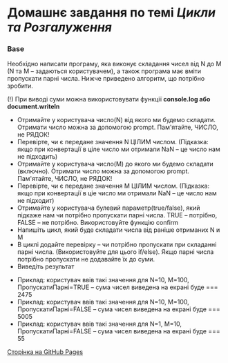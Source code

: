 # Домашнє завдання по темі *Цикли та Розгалуження*

### Base
Необхідно написати програму, яка виконує складання чисел від N до M (N та M – задаються користувачем), а також програма має вміти пропускати парні числа. Нижче приведено алгоритм, що потрібно зробити.

(!) При виводі суми можна використовувати функції **console.log або document.writeln**

- Отримайте у користувача число(N) від якого ми будемо складати. Отримати число можна за допомогою prompt. Пам'ятайте, ЧИСЛО, не РЯДОК!
- Перевірте, чи є передане значення N ЦІЛИМ числом. (Підказка: якщо при конвертації в ціле число ми отримали NaN – це число нам не підходить)
- Отримайте у користувача число(M) до якого ми будемо складати (включно). Отримати число можна за допомогою prompt. Пам'ятайте, ЧИСЛО, не РЯДОК!
- Перевірте, чи є передане значення M ЦІЛИМ числом. (Підказка: якщо при конвертації в ціе число ми отримали NaN – це число нам не підходит)
- Отримайте у користувача булевий параметр(true/false), який підкаже нам чи потрібно пропускати парні числа. TRUE – потрібно, FALSE – не потрібно. Використовуйте функцію confirm
- Напишіть цикл, який буде складати числа від раніше отриманих N и M
- В циклі додайте перевірку – чи потрібно пропускати при складанні парні числа. (Використовуйте для цього if/else). Якщо парні числа потрібно пропускати не додавайте їх до суми.
- Виведіть результат
* Приклад: користувач ввів такі значення для N=10, M=100, ПропускатиПарні=TRUE – сума чисел виведена на екрані буде === 2475
* Приклад: користувач ввів такі значення для N=10, M=100, ПропускатиПарні=FALSE – сума чисел виведена на екрані буде === 5005
* Приклад: користувач ввів такі значення для N=1, M=10, ПропускатиПарні=FALSE – сума чисел виведена на екрані буде === 55

[Сторінка на GitHub Pages](https://sergiygurshal.github.io/Cursor-Education-Front-end-Advanced/HW2-Сonditions-loops)